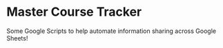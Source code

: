 # Master Course Tracker

Some Google Scripts to help automate information sharing across Google Sheets!